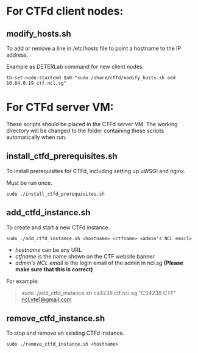 # For CTFd client nodes:

## modify_hosts.sh

To add or remove a line in /etc/hosts file to point a hostname to the IP address.

Example as DETERLab command for new client nodes:

```tb-set-node-startcmd $n0 "sudo /share/ctfd/modify_hosts.sh add 10.64.0.19 ctf.ncl.sg"```

# For CTFd server VM:

These scripts should be placed in the CTFd server VM. The working directory will be changed to the folder containing these scripts automatically when run.

## install_ctfd_prerequisites.sh

To install prerequisites for CTFd, including setting up uWSGI and nginx.

Must be run once.

```sudo ./install_ctfd_prerequisites.sh ```

## add_ctfd_instance.sh

To create and start a new CTFd instance.

```sudo ./add_ctfd_instance.sh <hostname> <ctfname> <admin's NCL email>```

- *hostname* can be any URL
- *ctfname* is the name shown on the CTF website banner
- *admin's NCL email* is the login email of the admin in ncl.sg **(Please make sure that this is correct)**

For example:

> sudo ./add_ctfd_instance.sh cs4238.ctf.ncl.sg "CS4238 CTF" ncl.vte1@gmail.com

## remove_ctfd_instance.sh

To stop and remove an existing CTFd instance.

```sudo ./remove_ctfd_instance.sh <hostname>```
